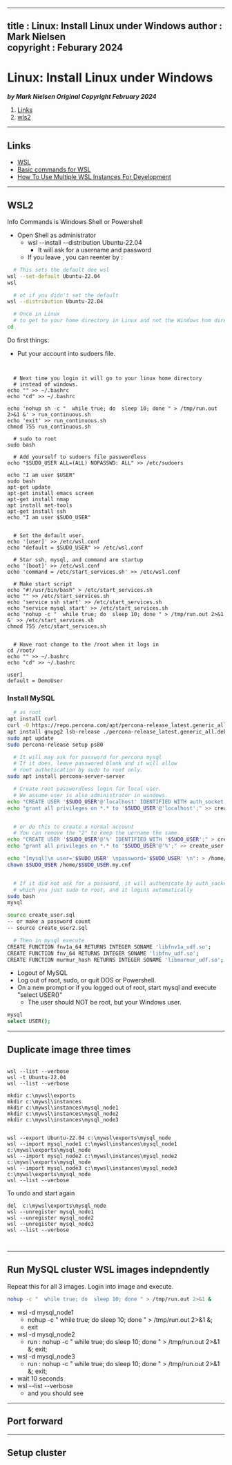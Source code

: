  
---
title : Linux: Install Linux under Windows
author : Mark Nielsen  
copyright : Feburary 2024  
---


Linux: Install Linux under Windows
==============================

_**by Mark Nielsen
Original Copyright February 2024**_


1. [Links](#links)
2. [wls2](#wsl2)


* * *
<a name=Links></a>Links
-----

* [WSL](https://learn.microsoft.com/en-us/windows/wsl/install)
* [Basic commands for WSL](https://learn.microsoft.com/en-us/windows/wsl/basic-commands)
* [How To Use Multiple WSL Instances For Development](https://wpclouddeploy.com/how-to-use-multiple-wsl-instances-for-development/)

* * *
<a name=wsl2>WSL2</a>
-----

Info Commands is Windows Shell or Powershell

* Open Shell as administrator
    * wsl --install --distribution  Ubuntu-22.04
       * It will ask for a username and password
    * If you leave , you can reenter by :
```bash
  # This sets the default doe wsl
wsl --set-default Ubuntu-22.04
wsl

  # ot if you didn't set the default
wsl --distribution Ubuntu-22.04

  # Once in Linux
  # to get to your home directory in Linux and not the Windows hom directory
cd
```

Do first things:
* Put your account into sudoers file.

```text


  # Next time you login it will go to your linux home directory
  # instead of windows. 
echo "" >> ~/.bashrc
echo "cd" >> ~/.bashrc

echo 'nohup sh -c "  while true; do  sleep 10; done " > /tmp/run.out 2>&1 &' > run_continuous.sh
echo 'exit' >> run_continuous.sh
chmod 755 run_continuous.sh

  # sudo to root
sudo bash

  # Add yourself to sudoers file passwordless
echo "$SUDO_USER ALL=(ALL) NOPASSWD: ALL" >> /etc/sudoers

echo "I am user $USER"
sudo bash
apt-get update
apt-get install emacs screen
apt-get install nmap
apt install net-tools
apt-get install ssh
echo "I am user $SUDO_USER"


  # Set the default user.
echo '[user]' >> /etc/wsl.conf
echo "default = $SUDO_USER" >> /etc/wsl.conf

  # Star ssh, mysql, and command are startup
echo '[boot]' >> /etc/wsl.conf
echo 'command = /etc/start_services.sh' >> /etc/wsl.conf

  # Make start script
echo "#!/usr/bin/bash" > /etc/start_services.sh
echo "" >> /etc/start_services.sh
echo 'service ssh start' >> /etc/start_services.sh
echo "service mysql start' >> /etc/start_services.sh
echo 'nohup -c "  while true; do  sleep 10; done " > /tmp/run.out 2>&1 &' >> /etc/start_services.sh
chmod 755 /etc/start_services.sh


  # Have root change to the /root when it logs in
cd /root/
echo "" >> ~/.bashrc
echo "cd" >> ~/.bashrc

user]
default = DemoUser

```

### Install MySQL

```bash
  # as root
apt install curl
curl -O https://repo.percona.com/apt/percona-release_latest.generic_all.deb
apt install gnupg2 lsb-release ./percona-release_latest.generic_all.deb
sudo apt update
sudo percona-release setup ps80

  # It will may ask for password for percona mysql
  # If it does, leave passwored blank and it will allow
  # root authetication by sudo to root only. 
sudo apt install percona-server-server

  # Create root passwordless login for local user.
  # We assume user is also administrator in windows.
echo "CREATE USER '$SUDO_USER'@'localhost' IDENTIFIED WITH auth_socket;" > create_user.sql
echo "grant all privileges on *.* to '$SUDO_USER'@'localhost';" >> create_user.sql


  # or do this to create a normal account
  # You can remove the "2" to keep the uername the same. 
echo "CREATE USER '$SUDO_USER'@'%' IDENTIFIED WITH '$SUDO_USER';" > create_user.sql
echo "grant all privileges on *.* to '$SUDO_USER'@'%';" >> create_user.sql

echo "[mysql]\n user='$SUDO_USER' \npassword='$SUDO_USER' \n": > /home/$SUDO_USER.my.cnf
chown $SUDO_USER /home/$SUDO_USER.my.cnf


  # If it did not ask for a password, it will authenicate by auth_socket
  # which you just sudo to root, and it logins automatically
sudo bash
mysql

source create_user.sql
-- or make a password count
-- source create_user2.sql

  # Then in mysql execute
CREATE FUNCTION fnv1a_64 RETURNS INTEGER SONAME 'libfnv1a_udf.so';
CREATE FUNCTION fnv_64 RETURNS INTEGER SONAME 'libfnv_udf.so';
CREATE FUNCTION murmur_hash RETURNS INTEGER SONAME 'libmurmur_udf.so';

```

* Logout of MySQL
* Log out of root, sudo, or quit DOS or Powershell.
* On a new prompt or if you logged out of root, start mysql and execute "select USER()"
    * The user should NOT be root, but your Windows user.
```bash
mysql
select USER();
```


* * *
<a name=duplicate>Duplicate image three times</a>
-----
```dos

wsl --list --verbose
wsl -t Ubuntu-22.04
wsl --list --verbose

mkdir c:\mywsl\exports
mkdir c:\mywsl\instances
mkdir c:\mywsl\instances\mysql_node1
mkdir c:\mywsl\instances\mysql_node2
mkdir c:\mywsl\instances\mysql_node3


wsl --export Ubuntu-22.04 c:\mywsl\exports\mysql_node
wsl --import mysql_node1 c:\mywsl\instances\mysql_node1 c:\mywsl\exports\mysql_node
wsl --import mysql_node2 c:\mywsl\instances\mysql_node2 c:\mywsl\exports\mysql_node
wsl --import mysql_node3 c:\mywsl\instances\mysql_node3 c:\mywsl\exports\mysql_node
wsl --list --verbose

```

To undo and start again

```dos
del  c:\mywsl\exports\mysql_node
wsl --unregister mysql_node1
wsl --unregister mysql_node2
wsl --unregister mysql_node3
wsl --list --verbose



```


* * *
<a name=wsl2>Run MySQL cluster WSL images indepndently </a>
-----
Repeat this for all 3 images.
Login into image and execute.

```bash
nohup -c "  while true; do  sleep 10; done " > /tmp/run.out 2>&1 &
```

* wsl -d mysql_node1
    * nohup -c "  while true; do  sleep 10; done " > /tmp/run.out 2>&1 &;
    * exit
* wsl -d mysql_node2
    * run : nohup -c "  while true; do  sleep 10; done " > /tmp/run.out 2>&1 &; exit;
* wsl -d mysql_node3
    * run : nohup -c "  while true; do  sleep 10; done " > /tmp/run.out 2>&1 &; exit;
* wait 10 seconds
* wsl --list --verbose
    * and you should see
    


* * *
<a name=wsl2>Port forward </a>
-----


* * *
<a name=wsl2>Setup cluster </a>
-----



